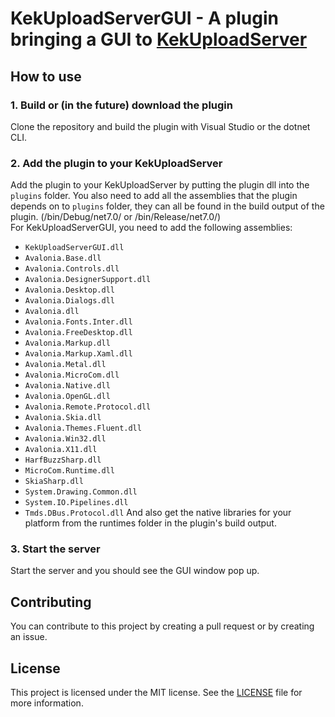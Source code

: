# KekUploadServerGUI - A plugin bringing a GUI to [KekUploadServer](https://github.com/GamePowerX/KekUploadServer)
## How to use
### 1. Build or (in the future) download the plugin
Clone the repository and build the plugin with Visual Studio or the dotnet CLI.
### 2. Add the plugin to your KekUploadServer
Add the plugin to your KekUploadServer by putting the plugin dll into the `plugins` folder.
You also need to add all the assemblies that the plugin depends on to `plugins` folder, they can all be found in the build output of the plugin. (/bin/Debug/net7.0/ or /bin/Release/net7.0/) <br>
For KekUploadServerGUI, you need to add the following assemblies:
- `KekUploadServerGUI.dll`
- `Avalonia.Base.dll`
- `Avalonia.Controls.dll`
- `Avalonia.DesignerSupport.dll`
- `Avalonia.Desktop.dll`
- `Avalonia.Dialogs.dll`
- `Avalonia.dll`
- `Avalonia.Fonts.Inter.dll`
- `Avalonia.FreeDesktop.dll`
- `Avalonia.Markup.dll`
- `Avalonia.Markup.Xaml.dll`
- `Avalonia.Metal.dll`
- `Avalonia.MicroCom.dll`
- `Avalonia.Native.dll`
- `Avalonia.OpenGL.dll`
- `Avalonia.Remote.Protocol.dll`
- `Avalonia.Skia.dll`
- `Avalonia.Themes.Fluent.dll`
- `Avalonia.Win32.dll`
- `Avalonia.X11.dll`
- `HarfBuzzSharp.dll`
- `MicroCom.Runtime.dll`
- `SkiaSharp.dll`
- `System.Drawing.Common.dll`
- `System.IO.Pipelines.dll`
- `Tmds.DBus.Protocol.dll`
And also get the native libraries for your platform from the runtimes folder in the plugin's build output.
### 3. Start the server
Start the server and you should see the GUI window pop up.

## Contributing
You can contribute to this project by creating a pull request or by creating an issue.

## License
This project is licensed under the MIT license. See the [LICENSE](https://github.com/GamePowerX/KekUploadServerGUI/blob/master/LICENSE) file for more information.